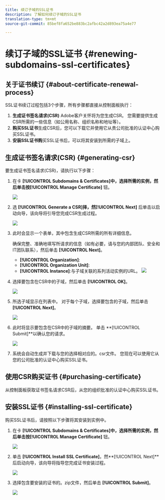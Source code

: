 ```yaml
---
title: 续订子域的SSL证书
description: 了解如何续订子域的SSL证书
translation-type: tm+mt
source-git-commit: 85bef8fa652be883bc2afbc42a2d893ea75a4e77

---
```



# 续订子域的SSL证书 {#renewing-subdomains-ssl-certificates}

## 关于证书续订 {#about-certificate-renewal-process}

SSL证书续订过程包括3个步骤，所有步骤都直接从控制面板执行：

1. **生成证书签名请求(CSR)** Adobe客户关怀将为您生成CSR。 您需要提供生成CSR所需的一些信息（如公用名称、组织名称和地址等）。
1. **购买SSL证书**&#x200B;生成CSR后，您可以下载它并使用它从贵公司批准的认证中心购买SSL证书。
1. **安装SSL证书购**&#x200B;买SSL证书后，可以将其安装到所需的子域上。

## 生成证书签名请求(CSR) {#generating-csr}

要生成证书签名请求(CSR)，请执行以下步骤：

1. 在卡 **[!UICONTROL Subdomains & Certificates]**中，选择所需的实例，然后单击按**[!UICONTROL Manage Certificate]** 钮。

   ![](assets/renewal1.png)

1. 选 **[!UICONTROL Generate a CSR]**择，然**[!UICONTROL Next]** 后单击以启动向导，该向导将引导您完成CSR生成过程。

   ![](assets/renewal2.png)

1. 此时会显示一个表单，其中包含生成CSR所需的所有详细信息。

   确保完整、准确地填写所请求的信息（如有必要，请与您的内部团队、安全和IT团队联系），然后单击 **[!UICONTROL Next]**。

   * **[!UICONTROL Organization]**:
   * **[!UICONTROL Organization Unit]**:
   * **[!UICONTROL Instance]**:与子域关联的系列活动实例的URL。
   ![](assets/renewal3.png)

1. 选择要包含在CSR中的子域，然后单击 **[!UICONTROL OK]**。

   ![](assets/renewal4.png)

1. 所选子域显示在列表中。 对于每个子域，选择要包含的子域，然后单击 **[!UICONTROL Next]**。

   ![](assets/renewal5.png)

1. 此时将显示要包含在CSR中的子域的摘要。 单击 **[!UICONTROL Submit]**以确认您的请求。

   ![](assets/renewal6.png)

1. 系统会自动生成并下载与您的选择相对应的。csr文件。 您现在可以使用它从您的公司批准的认证中心购买SSL证书。

## 使用CSR购买证书 {#purchasing-certificate}

从控制面板获取证书签名请求CSR后，从您的组织批准的认证中心购买SSL证书。

## 安装SSL证书 {#installing-ssl-certificate}

购买SSL证书后，请按照以下步骤将其安装到实例中。

1. 在卡 **[!UICONTROL Subdomains & Certificates]**中，选择所需的实例，然后单击按**[!UICONTROL Manage Certificate]** 钮。

   ![](assets/renewal1.png)

1. 单击 **[!UICONTROL Install SSL Certificate]**，然**[!UICONTROL Next]** 后启动向导，该向导将指导您完成证书安装过程。

   ![](assets/install1.png)

1. 选择包含要安装的证书的。zip文件，然后单击 **[!UICONTROL Submit]**。

   ![](assets/install2.png)
